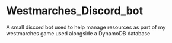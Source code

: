 # Westmarches_Discord_bot
A small discord bot used to help manage resources as part of my westmarches game
used alongside a DynamoDB database
